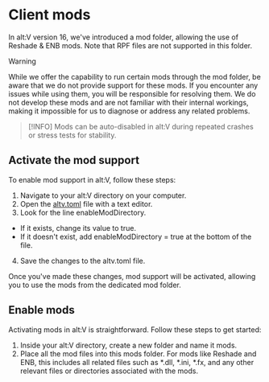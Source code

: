 # Client mods

In alt:V version 16, we've introduced a mod folder, allowing the use of Reshade & ENB mods. Note that RPF files are not supported in this folder.

> [!WARNING]
> While we offer the capability to run certain mods through the mod folder, be aware that we do not provide support for these mods.
> If you encounter any issues while using them, you will be responsible for resolving them.
> We do not develop these mods and are not familiar with their internal workings, making it impossible for us to diagnose or address any related problems.

> [!INFO]
> Mods can be auto-disabled in alt:V during repeated crashes or stress tests for stability.

## Activate the mod support

To enable mod support in alt:V, follow these steps:

1. Navigate to your alt:V directory on your computer. 
2. Open the [altv.toml](~/articles/configs/client.md) file with a text editor.
3. Look for the line enableModDirectory.
  * If it exists, change its value to true.
  * If it doesn't exist, add enableModDirectory = true at the bottom of the file.
4. Save the changes to the altv.toml file.

Once you've made these changes, mod support will be activated, allowing you to use the mods from the dedicated mod folder.

## Enable mods

Activating mods in alt:V is straightforward. Follow these steps to get started:

1. Inside your alt:V directory, create a new folder and name it mods.
2. Place all the mod files into this mods folder. For mods like Reshade and ENB, this includes all related files such as \*.dll, \*.ini, \*.fx, and any other relevant files or directories associated with the mods.